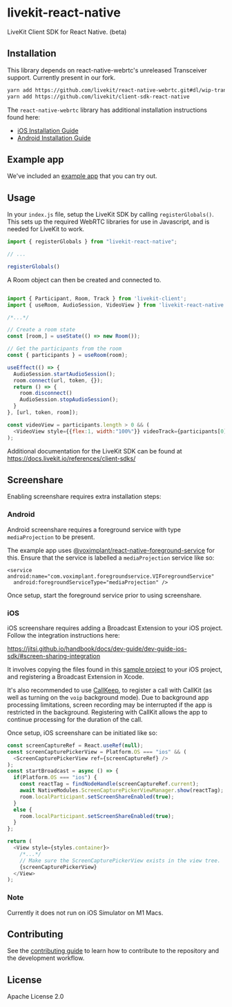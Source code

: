 # livekit-react-native

LiveKit Client SDK for React Native. (beta)

## Installation

This library depends on react-native-webrtc's unreleased Transceiver support.
Currently present in our fork.

```sh
yarn add https://github.com/livekit/react-native-webrtc.git#dl/wip-transceiver
yarn add https://github.com/livekit/client-sdk-react-native
```

The `react-native-webrtc` library has additional installation instructions found here:

* [iOS Installation Guide](https://github.com/react-native-webrtc/react-native-webrtc/blob/master/Documentation/iOSInstallation.md)
* [Android Installation Guide](https://github.com/react-native-webrtc/react-native-webrtc/blob/master/Documentation/AndroidInstallation.md)

## Example app

We've included an [example app](example/) that you can try out.

## Usage

In your `index.js` file, setup the LiveKit SDK by calling `registerGlobals()`. 
This sets up the required WebRTC libraries for use in Javascript, and is needed for LiveKit to work.

```js
import { registerGlobals } from "livekit-react-native";

// ...

registerGlobals()
```

A Room object can then be created and connected to.

```js

import { Participant, Room, Track } from 'livekit-client';
import { useRoom, AudioSession, VideoView } from 'livekit-react-native';

/*...*/

// Create a room state
const [room,] = useState(() => new Room());

// Get the participants from the room
const { participants } = useRoom(room);

useEffect(() => {
  AudioSession.startAudioSession();
  room.connect(url, token, {});
  return () => {
    room.disconnect()
    AudioSession.stopAudioSession();
  }
}, [url, token, room]);

const videoView = participants.length > 0 && (
  <VideoView style={{flex:1, width:"100%"}} videoTrack={participants[0].getTrack(Track.Source.Camera)?.videoTrack} />
);
```

Additional documentation for the LiveKit SDK can be found at https://docs.livekit.io/references/client-sdks/

## Screenshare

Enabling screenshare requires extra installation steps:

### Android

Android screenshare requires a foreground service with type `mediaProjection` to be present.

The example app uses [@voximplant/react-native-foreground-service](https://github.com/voximplant/react-native-foreground-service) for this.
Ensure that the service is labelled a `mediaProjection` service like so:

```
<service android:name="com.voximplant.foregroundservice.VIForegroundService" 
  android:foregroundServiceType="mediaProjection" />
```

Once setup, start the foreground service prior to using screenshare.

### iOS

iOS screenshare requires adding a Broadcast Extension to your iOS project. Follow the integration instructions here:

https://jitsi.github.io/handbook/docs/dev-guide/dev-guide-ios-sdk/#screen-sharing-integration

It involves copying the files found in this [sample project](https://github.com/jitsi/jitsi-meet-sdk-samples/tree/18c35f7625b38233579ff34f761f4c126ba7e03a/ios/swift-screensharing/JitsiSDKScreenSharingTest/Broadcast%20Extension) 
to your iOS project, and registering a Broadcast Extension in Xcode.

It's also recommended to use [CallKeep](https://github.com/react-native-webrtc/react-native-callkeep), 
to register a call with CallKit (as well as turning on the `voip` background mode).
Due to background app processing limitations, screen recording may be interrupted if the app is restricted
in the background. Registering with CallKit allows the app to continue processing for the duration of the call.

Once setup, iOS screenshare can be initiated like so:

```js
const screenCaptureRef = React.useRef(null);
const screenCapturePickerView = Platform.OS === "ios" && (
  <ScreenCapturePickerView ref={screenCaptureRef} />
);
const startBroadcast = async () => {
  if(Platform.OS === "ios") {
    const reactTag = findNodeHandle(screenCaptureRef.current);
    await NativeModules.ScreenCapturePickerViewManager.show(reactTag);
    room.localParticipant.setScreenShareEnabled(true);
  }
  else {
    room.localParticipant.setScreenShareEnabled(true);
  }
};

return (
  <View style={styles.container}>
    /*...*/
    // Make sure the ScreenCapturePickerView exists in the view tree.
    {screenCapturePickerView}
  </View>
);
```

### Note

Currently it does not run on iOS Simulator on M1 Macs.

## Contributing

See the [contributing guide](CONTRIBUTING.md) to learn how to contribute to the repository and the development workflow.

## License

Apache License 2.0
